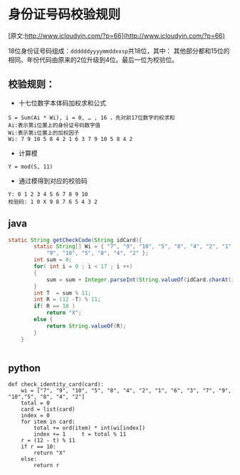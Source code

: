 # 身份证号码校验规则
[原文:http://www.icloudyin.com/?p=66](http://www.icloudyin.com/?p=66)

18位身份证号码组成：```ddddddyyyymmddxxsp```共18位，其中：
其他部分都和15位的相同。年份代码由原来的2位升级到4位。最后一位为校验位。

## 校验规则：
- 十七位数字本体码加权求和公式
```
S = Sum(Ai * Wi), i = 0, … , 16 ，先对前17位数字的权求和
Ai:表示第i位置上的身份证号码数字值
Wi:表示第i位置上的加权因子
Wi: 7 9 10 5 8 4 2 1 6 3 7 9 10 5 8 4 2
```
- 计算模
```
Y = mod(S, 11)
```

- 通过模得到对应的校验码
```
Y: 0 1 2 3 4 5 6 7 8 9 10
校验码: 1 0 X 9 8 7 6 5 4 3 2
```

## java

```java
static String getCheckCode(String idCard){
        static String[] Wi = { "7", "9", "10", "5", "8", "4", "2", "1", "6", "3", "7",
            "9", "10", "5", "8", "4", "2" };
        int sum = 0;
        for( int i = 0 ; i < 17 ; i ++)
        {
            sum = sum + Integer.parseInt(String.valueOf(idCard.charAt(i))) * Integer.parseInt(String.valueOf(Wi[i]));
        }
        int T  = sum % 11;
        int R = (12 -T) % 11;
        if( R == 10 )
            return "X";
        else {
            return String.valueOf(R);
        }
    }
	
```


## python

    def check_identity_card(card):
        wi = ["7", "9", "10", "5", "8", "4", "2", "1", "6", "3", "7", "9", "10","5", "8", "4", "2"]
        total = 0
        card = list(card)
        index = 0
        for item in card:
            total += ord(item) * int(wi[index])
            index += 1     t = total % 11
        r = (12 - t) % 11
        if r == 10:
            return "X"
        else:
            return r
 

